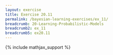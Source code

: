 ```yaml
---
layout: exercise
title: Exercise 20.11
permalink: /bayesian-learning-exercises/ex_11/
breadcrumb: 20-Learning-Probabilistic-Models
breadcrumb2: ex_11
breadcrumb5: ex20.11
---
```


{% include mathjax_support %}

